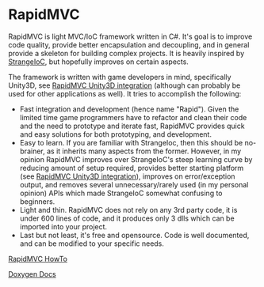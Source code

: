 # RapidMVC
RapidMVC is light MVC/IoC framework written in C#. It's goal is to improve code quality, provide better encapsulation and decoupling, and in general provide a skeleton for building complex projects. It is heavily inspired by [StrangeIoC](https://github.com/strangeioc/strangeioc), but hopefully improves on certain aspects.

The framework is written with game developers in mind, specifically Unity3D, see [RapidMVC Unity3D integration](https://github.com/cpgames/RapidMVCUnity) (although can probably be used for other applications as well). It tries to accomplish the following:
* Fast integration and development (hence name "Rapid"). Given the limited time game programmers have to refactor and clean their code and the need to prototype and iterate fast, RapidMVC provides quick and easy solutions for both prototyping, and development.
* Easy to learn. If you are familiar with StrangeIoc, then this should be no-brainer, as it inherits many aspects from the former. However, in my opinion RapidMVC improves over StrangeIoC's steep learning curve by reducing amount of setup required, provides better starting platform (see [RapidMVC Unity3D integration](https://github.com/cpgames/RapidMVCUnity)), improves on error/exception output, and removes several unnecessary/rarely used (in my personal opinion) APIs which made StrangeIoC somewhat confusing to beginners.
* Light and thin. RapidMVC does not rely on any 3rd party code, it is under 600 lines of code, and it produces only 3 dlls which can be imported into your project.
* Last but not least, it's free and opensource. Code is well documented, and can be modified to your specific needs.

[RapidMVC HowTo](https://github.com/cpgames/RapidMVC/wiki/RapidMVC-HowTo)

[Doxygen Docs](https://cpgames.github.io/RapidMVC/html/index.html)
